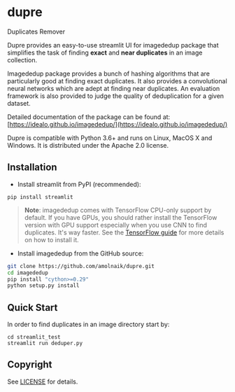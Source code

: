 # dupre
Duplicates Remover

Dupre provides an easy-to-use streamlit UI for imagededup package that simplifies the task of finding **exact** and **near duplicates** in an image collection. 

Imagededup package provides a bunch of hashing algorithms that are particularly good at finding exact duplicates. It also provides a convolutional neural networks which are adept at finding near duplicates. An evaluation
framework is also provided to judge the quality of deduplication for a given dataset.

Detailed documentation of the package can be found at: [https://idealo.github.io/imagededup/](https://idealo.github.io/imagededup/)

Dupre is compatible with Python 3.6+ and runs on Linux, MacOS X and Windows. It is distributed under the Apache 2.0 license.

## Installation
* Install streamlit from PyPI (recommended):

```
pip install streamlit
```

> **Note**: imagededup comes with TensorFlow CPU-only support by default. If you have GPUs, you should rather
> install the TensorFlow version with GPU support especially when you use CNN to find duplicates. It's way faster. See the
> [TensorFlow guide](https://www.tensorflow.org/install/gpu) for more details on how to install it.

* Install imagededup from the GitHub source:

```bash
git clone https://github.com/amolnaik/dupre.git
cd imagededup
pip install "cython>=0.29"
python setup.py install
```  

## Quick Start

In order to find duplicates in an image directory start by:

```
cd streamlit_test
streamlit run deduper.py
```

## Copyright
See [LICENSE](LICENSE) for details.
